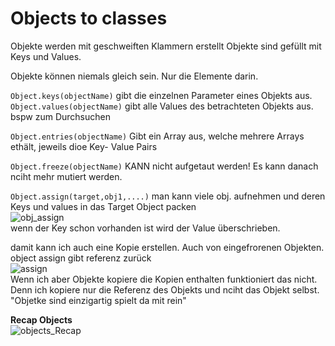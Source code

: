 # Objects to classes

Objekte werden mit geschweiften Klammern erstellt
Objekte sind gefüllt mit Keys und Values.

Objekte können niemals gleich sein. Nur die Elemente darin.

`Object.keys(objectName)` gibt die einzelnen Parameter eines Objekts aus.
`Object.values(objectName)` gibt alle Values des betrachteten Objekts aus. bspw zum Durchsuchen

`Object.entries(objectName)`  Gibt ein Array aus, welche mehrere Arrays ethält, jeweils dioe Key- Value Pairs

`Object.freeze(objectName)` KANN nicht aufgetaut werden! Es kann danach nciht mehr mutiert werden.

`Object.assign(target,obj1,....)` man kann viele obj. aufnehmen und deren Keys und values in das Target Object packen <br>![obj_assign](https://user-images.githubusercontent.com/104325830/170051366-e58fafdd-6c48-4f10-ae9a-3cd024c8c8ec.JPG)
<br>
wenn der Key schon vorhanden ist wird der Value überschrieben.

damit kann ich auch eine Kopie erstellen. Auch von eingefrorenen Objekten.  object assign gibt referenz zurück <br>![assign](https://user-images.githubusercontent.com/104325830/170052124-0a7b2eca-f163-4e0e-b968-b1f045b10bdd.JPG)
<br>
Wenn ich aber Objekte kopiere die Kopien enthalten funktioniert das nicht. Denn ich kopiere nur die Referenz des Objekts und nciht das Objekt selbst. "Objetke sind einzigartig spielt da mit rein"

**Recap Objects**
<br>![objects_Recap](https://user-images.githubusercontent.com/104325830/170054052-ec4e63e5-e6d3-47e1-9eb5-75db3b3b6d64.JPG)
<br>
